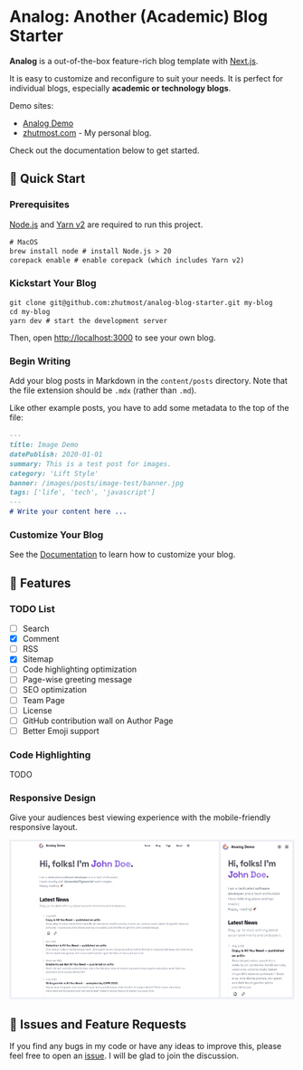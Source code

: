# Analog: Another (Academic) Blog Starter

**Analog** is a out-of-the-box feature-rich blog template with [Next.js](https://nextjs.org).

It is easy to customize and reconfigure to suit your needs. It is perfect for individual blogs, especially **academic or technology blogs**.

Demo sites:
- [Analog Demo](https://analog-demo.zhutmost.com)
- [zhutmost.com](https://blog.zhutmost.com) - My personal blog.

Check out the documentation below to get started.

## 🚀 Quick Start

### Prerequisites

[Node.js](https://nodejs.org/en) and [Yarn v2](https://yarnpkg.com) are required to run this project.

```shell
# MacOS
brew install node # install Node.js > 20
corepack enable # enable corepack (which includes Yarn v2)
```

### Kickstart Your Blog

```shell
git clone git@github.com:zhutmost/analog-blog-starter.git my-blog
cd my-blog
yarn dev # start the development server
```

Then, open [http://localhost:3000](http://localhost:3000) to see your own blog.

### Begin Writing

Add your blog posts in Markdown in the `content/posts` directory. Note that the file extension should be `.mdx` (rather than `.md`).

Like other example posts, you have to add some metadata to the top of the file:

```markdown
---
title: Image Demo
datePublish: 2020-01-01
summary: This is a test post for images.
category: 'Lift Style'
banner: /images/posts/image-test/banner.jpg
tags: ['life', 'tech', 'javascript']
---
# Write your content here ... 
```

### Customize Your Blog

See the [Documentation](https://analog-demo.zhutmost.com/category/doc) to learn how to customize your blog.

## 🎁 Features

### TODO List

- [ ] Search
- [x] Comment
- [ ] RSS
- [x] Sitemap
- [ ] Code highlighting optimization 
- [ ] Page-wise greeting message
- [ ] SEO optimization
- [ ] Team Page
- [ ] License
- [ ] GitHub contribution wall on Author Page
- [ ] Better Emoji support

### Code Highlighting

TODO

### Responsive Design

Give your audiences best viewing experience with the mobile-friendly responsive layout.

![Responsive Design](img/responsive-design.jpg)

## 🎉 Issues and Feature Requests

If you find any bugs in my code or have any ideas to improve this, please feel free to open an [issue](https://github.com/zhutmost/analog-blog-starter). I will be glad to join the discussion.

